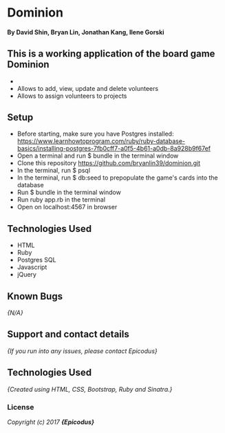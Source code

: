 # Dominion
#### By David Shin, Bryan Lin, Jonathan Kang, Ilene Gorski

## This is a working application of the board game Dominion
*
* Allows to add, view, update and delete volunteers
* Allows to assign volunteers to projects

## Setup
* Before starting, make sure you have Postgres installed: https://www.learnhowtoprogram.com/ruby/ruby-database-basics/installing-postgres-7fb0cff7-a0f5-4b61-a0db-8a928b9f67ef
* Open a terminal and run $ bundle in the terminal window
* Clone this repository https://github.com/bryanlin39/dominion.git
* In the terminal, run $ psql
* In the terminal, run $ db:seed to prepopulate the game's cards into the database
* Run $ bundle in the terminal window
* Run ruby app.rb in the terminal
* Open on localhost:4567 in browser

## Technologies Used
* HTML
* Ruby
* Postgres SQL
* Javascript
* jQuery

## Known Bugs

_{N/A}_

## Support and contact details

_{If you run into any issues, please contact Epicodus}_

## Technologies Used

_{Created using HTML, CSS, Bootstrap, Ruby and Sinatra.}_

### License

*Copyright (c) 2017 **_{Epicodus}_***
